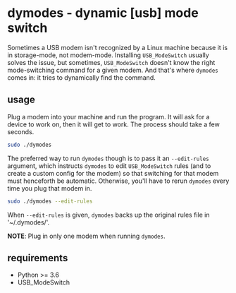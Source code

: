# dymodes - dynamic [usb] mode switch
Sometimes a USB modem isn't recognized by a Linux machine because it is in storage-mode, not modem-mode. Installing `USB_ModeSwitch` usually solves the issue, but sometimes, `USB_ModeSwitch` doesn't know the right mode-switching command for a given modem. And that's where `dymodes` comes in: it tries to dynamically find the command.

## usage
Plug a modem into your machine and run the program. It will ask for a device to work on, then it will get to work. The process should take a few seconds.

```sh
sudo ./dymodes
```

The preferred way to run `dymodes` though is to pass it an `--edit-rules` argument, which instructs `dymodes` to edit `USB_ModeSwitch` rules (and to create a custom config for the modem) so that switching for that modem must henceforth be automatic. Otherwise, you'll have to rerun `dymodes` every time you plug that modem in.

```sh
sudo ./dymodes --edit-rules
```

When `--edit-rules` is given, `dymodes` backs up the original rules file in '~/.dymodes/'.


**NOTE**: Plug in only one modem when running `dymodes`.

## requirements
 - Python >= 3.6
 - USB_ModeSwitch

<!--
## removing dymodes rules
The probability of one wanting to remove rules and configs created by `dymodes` is very low. That's why there is no official way of removing them.
-->

